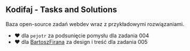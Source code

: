 ## Kodifaj - Tasks and Solutions

Baza open-source zadań webdev wraz z przykładowymi rozwiązaniami.

*  :heart: dla `pejotr` za podsunięcie pomysłu dla zadania 004
*  :heart: dla [BartoszFirana](https://github.com/BartoszFirana) za design i treść dla zadania 005
